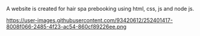 A website is created for hair spa prebooking using html, css, js and node js.

https://user-images.githubusercontent.com/93420612/252401417-8008f066-2485-4f23-ac54-860cf89226ee.png

